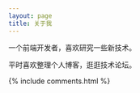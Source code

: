 ```yaml
---
layout: page
title: 关于我 
---
```


一个前端开发者，喜欢研究一些新技术。
<p>
平时喜欢整理个人博客，逛逛技术论坛。

<p> 


{% include comments.html %}

